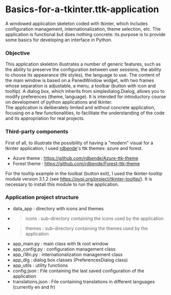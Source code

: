 # Basics-for-a-tkinter.ttk-application
A windowed application skeleton coded with tkinter, which includes configuration management, internationalization, theme selection, etc. The application is functional but does nothing concrete: its purpose is to provide some basics for developing an interface in Python.

### Objective
This application skeleton illustrates a number of generic features, such as the ability to preserve the configuration between user sessions, the ability to choose its appearance (ttk styles), the language to use. The content of the main window is based on a PanedWindow widget, with two frames whose separation is adjustable, a menu, a toolbar (button with icon and tooltip). A dialog box, which inherits from simpledialog.Dialog, allows you to modify preferences (theme, language). It is intended for introductory course on development of python applications and tkinter.  
The application is deliberately limited and without concrete application, focusing on a few functionalities, to facilitate the understanding of the code and its appropriation for real projects.

### Third-party components
First of all, to illustrate the possibility of having a "modern" visual for a tkinter application, I used [rdbende](https://github.com/rdbende)'s ttk themes: azure and forest. 

- Azure theme : https://github.com/rdbende/Azure-ttk-theme
- Forest theme : https://github.com/rdbende/Forest-ttk-theme

For the tooltip example in the toolbat (button exit), I used the tkinter-tooltip module version 3.1.2 (see https://pypi.org/project/tkinter-tooltip/). It is necessary to install this module to run the application.

### Application project structure
- data_app : directory with icons and themes
- > icons : sub-directory containing the icons used by the application
- > themes : sub-directory containing the themes used by the application
- app_main.py : main class with tk root window
- app_config.py : configuration management class
- app_i18n.py : internationalization management class
- app_dlg : dialog box classes (PreferencesDialog class)
- app_utils : utility functions
- config.json : File containing the last saved configuration of the application
- translations.json : File containing translations in different languages ​​(currently en and fr)

